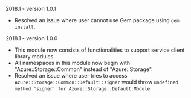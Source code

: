 2018.1 - version 1.0.1
* Resolved an issue where user cannot use Gem package using `gem install`.

2018.1 - version 1.0.0

* This module now consists of functionalities to support service client library modules.
* All namespaces in this module now begin with "Azure::Storage::Common" instead of "Azure::Storage".
* Resolved an issue where user tries to access `Azure::Storage::Common::Default::signer` would throw `undefined method 'signer' for Azure::Storage::Default:Module`.

